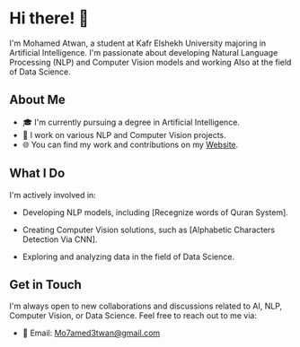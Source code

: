 # Hi there! 👋

I'm Mohamed Atwan, a student at Kafr Elshekh University majoring in Artificial Intelligence. I'm passionate about developing Natural Language Processing (NLP) and Computer Vision models and working Also at the field of Data Science. 

## About Me

- 🎓 I'm currently pursuing a degree in Artificial Intelligence.
- 💼 I work on various NLP and Computer Vision projects.
- 🌐 You can find my work and contributions on my [Website](https://mo7amed3twan.github.io/ProtofolioWebsite/).

## What I Do

I'm actively involved in:

- Developing NLP models, including [Recegnize words of  Quran System].

- Creating Computer Vision solutions, such as [Alphabetic Characters Detection Via CNN].

- Exploring and analyzing data in the field of Data Science.

## Get in Touch

I'm always open to new collaborations and discussions related to AI, NLP, Computer Vision, or Data Science. Feel free to reach out to me via:

- 📧 Email: Mo7amed3twan@gmail.com
